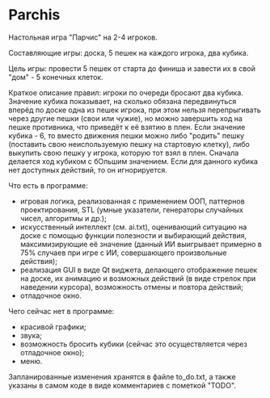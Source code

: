 # Parchis
Настольная игра "Парчис" на 2-4 игроков.

Составляющие игры: доска, 5 пешек на каждого игрока, два кубика.

Цель игры: провести 5 пешек от старта до финиша и завести их в свой "дом" - 5 конечных клеток.

Краткое описание правил: игроки по очереди бросают два кубика. Значение кубика показывает, на сколько обязана передвинуться вперёд по доске одна из пешек игрока, при этом нельзя перепрыгивать через другие пешки (свои или чужие), но можно завершить ход на пешке противника, что приведёт к её взятию в плен. Если значение кубика - 6, то вместо движения пешки можно либо "родить" пешку (поставить свою неиспользуемую пешку на стартовую клетку), либо выкупить свою пешку у игрока, которую тот взял в плен. Сначала делается ход кубиком с бОльшим значением. Если для данного кубика нет доступных действий, то он игнорируется.

Что есть в программе:
 - игровая логика, реализованная с применением ООП, паттернов проектирования, STL (умные указатели, генераторы случайных чисел, алгоритмы и др.);
 - искусственный интеллект (см. ai.txt), оценивающий ситуацию на доске с помощью функции полезности и выбирающий действия, максимизирующие её значение (данный ИИ выигрывает примерно в 75% случаев при игре с ИИ, совершающего произвольные действия);
 - реализация GUI в виде Qt виджета, делающего отображение пешек на доске, их анимацию и возможных действий (в виде стрелок при наведении курсора), возможность отмены и повтора действий;
 - отладочное окно.

Чего сейчас нет в программе:
 - красивой графики;
 - звука;
 - возможность бросить кубики (сейчас это осуществляется через отладочное окно);
 - меню.
 
 Запланированные изменения хранятся в файле to_do.txt, а также указаны в самом коде в виде комментариев с пометкой "TODO".
